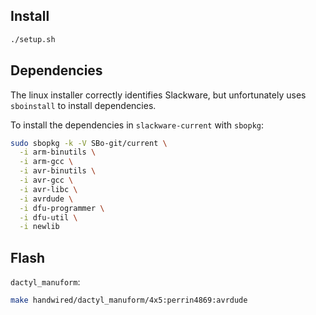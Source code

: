 ## Install

```bash
./setup.sh
```

## Dependencies

The linux installer correctly identifies Slackware,
but unfortunately uses `sboinstall` to install dependencies.

To install the dependencies in `slackware-current` with `sbopkg`:

```bash
sudo sbopkg -k -V SBo-git/current \
  -i arm-binutils \
  -i arm-gcc \
  -i avr-binutils \
  -i avr-gcc \
  -i avr-libc \
  -i avrdude \
  -i dfu-programmer \
  -i dfu-util \
  -i newlib
```

## Flash

`dactyl_manuform`:

```bash
make handwired/dactyl_manuform/4x5:perrin4869:avrdude
```

